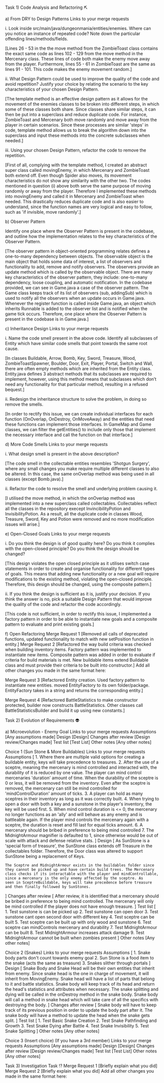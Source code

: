 Task 1) Code Analysis and Refactoring ⛏️

a) From DRY to Design Patterns
Links to your merge requests

i. Look inside src/main/java/dungeonmania/entities/enemies. Where can you notice an instance of repeated code? Note down the particular offending lines/methods/fields.

[Lines 26 - 53 in the the move method from the ZombieToast class contains the exact same code as lines 102 - 129 from the move method in the Mercenary class. These lines of code both make the enemy move away from the player. Furthermore, lines 55 - 61 in ZombieToast are the same as lines 91 - 101. This code makes the enemy movement random.]

ii. What Design Pattern could be used to improve the quality of the code and avoid repetition? Justify your choice by relating the scenario to the key characteristics of your chosen Design Pattern.

[The template method is an effective design pattern as it allows for the movement of the enemies classes to be broken into different steps, in which some of these classes both share. Since classes share similar steps, it can then be put into a superclass and reduce duplicate code. For instance, ZombieToast and Mercenary both move randomly and move away from the player in certain scenarios. Since these processes are similar 'steps' in code, template method allows us to break the algorithm down into the superclass and input these methods into the concrete subclasses when needed.]

iii. Using your chosen Design Pattern, refactor the code to remove the repetition.

[First of all, complying with the template method, I created an abstract super class called movingEnemy, in which Mercenary and ZombieToast both extend off. Even though Spider also moves, its movement characteristics do not show any similarity with the other two. The codes mentioned in question (i) above both serve the same purpose of moving randomly or away from the player. Therefore I implemented these methods into movingEnemy and called it in Mercenary and ZombieToast when needed. This drastically reduces duplicate code and is also easier to understand, since the function names are very logical and easy to follow, such as 'if invisible, move randomly'.]

b) Observer Pattern

Identify one place where the Observer Pattern is present in the codebase, and outline how the implementation relates to the key characteristics of the Observer Pattern.

[The observer pattern in object-oriented programming relates defines a one-to-many dependency between objects. The observable object is the main object that holds some data of interest, a list of observers and functionality to add, remove and notify observers. The observers provide an update method which is called by the observable object. There are many key characteristics of the observer pattern, they include: one-to-many dependency, loose coupling, and automatic notification. In the codebase provided, we can see in Game.java a case of the observer pattern. The Game class keeps track of its list of observers (sub, addingSub) which is used to notify all the observers when an update occurs in Game.java. Whenever the register function is called inside Game.java, an object which inherits Runnable is added to the observer list and is notified when the game tick occurs. Therefore, one place where the Observer Pattern is present in the codebase is in Game.java.]

c) Inheritance Design
Links to your merge requests

i. Name the code smell present in the above code. Identify all subclasses of Entity which have similar code smells that point towards the same root cause.

[In classes Buildable, Arrow, Bomb, Key, Sword, Treasure, Wood, ZombieToastSpawner, Boulder, Door, Exit, Player, Portal, Switch and Wall, there are often empty methods which are inherited from the Entity class. Entity.java defines 3 abstract methods that its subclasses are required to implement, however, using this method means that subclasses which don’t need any functionality for that particular method, resulting in a refused bequest.]

ii. Redesign the inheritance structure to solve the problem, in doing so remove the smells.

[In order to rectify this issue, we can create individual interfaces for each function (OnOverlap, OnDestroy, OnMoveAway) and the entities that need these functions can implement those interfaces. In GameMap and Game classes, we can filter the getEntities() to include only those that implement the necessary interface and call the function on that interface.]

d) More Code Smells
Links to your merge requests

i. What design smell is present in the above description?

[The code smell in the collectable entities resembles 'Shotgun Surgery', where any small changes you make require multiple different classes to also be altered. In this case, the same onOverlap method was being used in all classes (except Bomb.java).]

ii. Refactor the code to resolve the smell and underlying problem causing it.

[I utilised the move method, in which the onOverlap method was implemented into a new superclass called collectables. Collectables reflect all the classes in the repository execept InvincibilityPotion and InvisibilityPotion. As a result, all the duplicate code in classes Wood, Treasure, Sword, Key and Potion were removed and no more modification issues will arise.]

e) Open-Closed Goals
Links to your merge requests

i. Do you think the design is of good quality here? Do you think it complies with the open-closed principle? Do you think the design should be changed?

[This design violates the open closed principle as it utilises switch case statements in order to create and organise functionality for different types of goals. This means that adding new functionality or a new goal will require modifications to the existing method, violating the open-closed principle. Therefore, this design should be changed, using the composite pattern.]

ii. If you think the design is sufficient as it is, justify your decision. If you think the answer is no, pick a suitable Design Pattern that would improve the quality of the code and refactor the code accordingly.

[This code is not sufficient, in order to rectify this issue, I implemented a factory pattern in order to be able to instantiate new goals and a composite pattern to evaluate and print existing goals.]

f) Open Refactoring
Merge Request 1
[Removed all calls of deprecated functions, updated functionality to match with new setPosition function in entity.]
Merge Request 2
[Refactored the way build criteria was checked when building inventory items. Factory pattern was implemented to instantiate new items. 
Composite pattern was added in order to evaluate if criteria for build materials is met. New buildable items extend Buildable class and 
must provide their criteria to be built into constructor.]
Add all other changes you made in the same format here:

Merge Request 3
[Refactored Entity creation. Used factory pattern to instantiate new entities. moved EntityFactory to its own folder/package. EntityFactory takes in a string and returns the corresponding entity.]

Merge Request 4
[Refactored BattleStatistics to make constructor protected, builder now constructs BattleStatistics. Other classes call BattleStatisticsBuilder and build it up using new constants.]

Task 2) Evolution of Requirements 👽


a) Microevolution - Enemy Goal
Links to your merge requests
Assumptions
[Any assumptions made]
Design
[Design]
Changes after review
[Design review/Changes made]
Test list
[Test List]
Other notes
[Any other notes]

Choice 1 (Sun Stone & More Buildables)
Links to your merge requests
Assumptions
[
    1. Where there are multiple valid options for creating a buildable entity, keys will take precedence to treasures.
    2. After the use of a sceptre, meaning the mercenary is mind controlled and interacted with, the durability of it is reduced by one value.
       The player can mind control mercenaries 'duration' amount of time. When the durability of the sceptre is 0 or less, it will be removed
       from the inventory. Even after the sceptre is removed, the mercenary can still be mind controlled for 'mindControlDuration' amount of
       ticks.
    3. A player can hold as many sceptres in their inventory as long as it was correctly built.
    4. When trying to open a door with both a key and a sunstone in the player's inventory, the key will be used first.
    5. When mind control duration is <= 0, the mercenary no longer functions as an 'ally' and will behave as any enemy and is battleable again.
       If the player mind controls the mercenary again with a sceptre, the duration is reset and fill last for equal ticks amount.
    6. A mercenary should be bribed in preference to being mind controlled
    7. The MidnightArmour magnifier is defaulted to 1, since otherwise would be out of scale with attack and defense relative stats.
]
Design
[
    As SunStone is a 'special form of treasure', the SunStone class extends off Treasure in the collectables folder. Therefore, the Door class
    was altered to support SunStone being a replacement of Keys.

    The Sceptre and MidnightArmour exists in the buildables folder since they cannot be picked up and have certain build trees. The Mercenary
    class checks if its interactable with the player and mindControllable, since a mercenary is the only enemy affected by the sceptre. As
    seen in SceptreBuildable, keys will take precedence before treasure and then finally followed by SunStones.
]
Changes after review
[
    After review, it is identified that a mercenary should be bribed in preference to being mind controlled. The mercenary will
    only be mind controlled if the player does not have enough treasure.
]
Test list
[
    1. Test sunstone is can be picked up
    2. Test sunstone can open door
    3. Test sunstone cant open second door with different key
    4. Test sceptre can be built
    5. Test sceptre can be built up with only wood and sunstone
    6. Test sceptre can mindControls mercenary and durability
    7. Test MidnightArmour can be built
    8. Test MidnightArmour increases attack damage
    9. Test MidnightArmour cannot be built when zombies present
]
Other notes
[Any other notes]

Choice 2 (Snakes)
Links to your merge requests
Assumptions
[
    1. Snake body parts don't count towards enemy goal
    2. Sun Stone is a food item to the snake (acts the same as treasure)
    3. Snakes slither through portals
]
Design
[
    Snake Body and Snake Head will be their own entities that inherit from enemy. Since snake head is the one in charge of movement, it will
    inherit from MovingEnemy. Snake head will have a list of parts that belong to it and battle statistics. Snake body will keep track of its head
    and return the head's statistics and attributes when necessary. The snake splitting and dying will be called in the onDestroy method in the
    snake body. Snake body will call a method in snake head which will take care of all the specifics with destroying the body.
]
Changes after review
[
    Snake body will have to keep track of its previous position in order to update the body part after it. The snake body will have a method to
    update the head when the snake gets split.
]
Test list
[
    1. Test Basic Snake Creation
    2. Test Snake Pathfinding and Growth
    3. Test Snake Dying after Battle
    4. Test Snake Invisibility
    5. Test Snake Splitting
]
Other notes
[Any other notes]

Choice 3 (Insert choice) (If you have a 3rd member)
Links to your merge requests
Assumptions
[Any assumptions made]
Design
[Design]
Changes after review
[Design review/Changes made]
Test list
[Test List]
Other notes
[Any other notes]

Task 3) Investigation Task ⁉️
Merge Request 1
[Briefly explain what you did]
Merge Request 2
[Briefly explain what you did]
Add all other changes you made in the same format here: